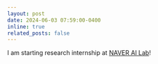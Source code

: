 ```yaml
---
layout: post
date: 2024-06-03 07:59:00-0400
inline: true
related_posts: false
---
```


I am starting research internship at [NAVER AI Lab](https://naver-career.gitbook.io/en/teams/clova-cic/ai-lab)!
